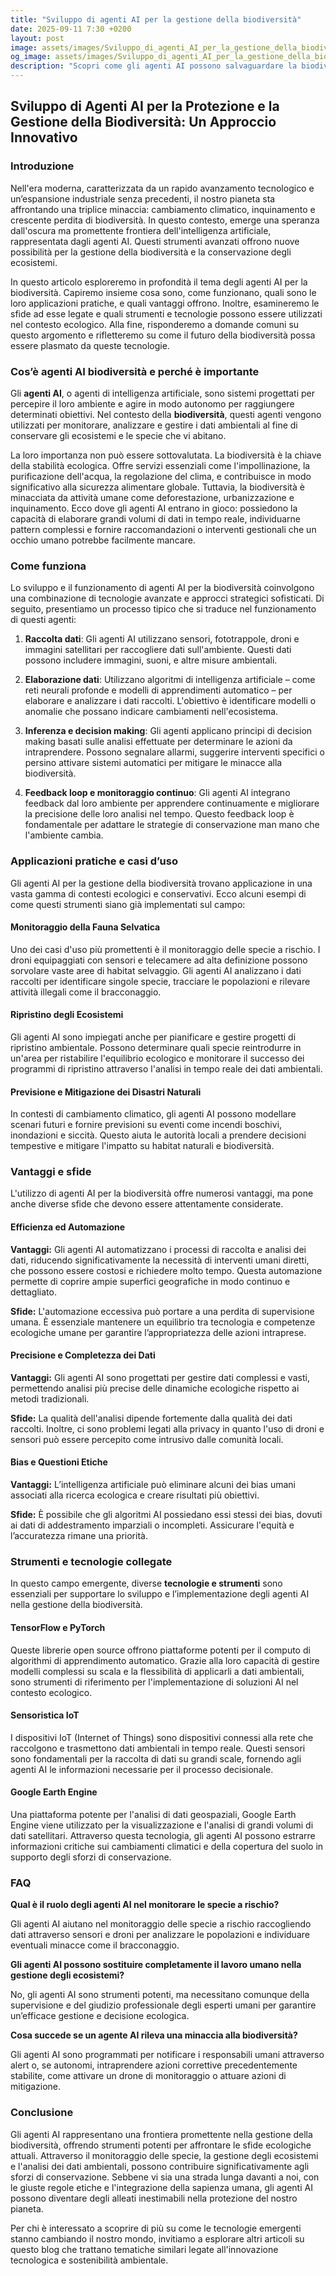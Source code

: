 ```yaml
---
title: "Sviluppo di agenti AI per la gestione della biodiversità"
date: 2025-09-11 7:30 +0200
layout: post
image: assets/images/Sviluppo_di_agenti_AI_per_la_gestione_della_biodiversit.jpg
og_image: assets/images/Sviluppo_di_agenti_AI_per_la_gestione_della_biodiversit.jpg
description: "Scopri come gli agenti AI possono salvaguardare la biodiversità e migliorare la gestione degli ecosistemi con tecniche innovative e automazione intelligente."
---
```


## Sviluppo di Agenti AI per la Protezione e la Gestione della Biodiversità: Un Approccio Innovativo

### Introduzione

Nell'era moderna, caratterizzata da un rapido avanzamento tecnologico e un’espansione industriale senza precedenti, il nostro pianeta sta affrontando una triplice minaccia: cambiamento climatico, inquinamento e crescente perdita di biodiversità. In questo contesto, emerge una speranza dall'oscura ma promettente frontiera dell'intelligenza artificiale, rappresentata dagli agenti AI. Questi strumenti avanzati offrono nuove possibilità per la gestione della biodiversità e la conservazione degli ecosistemi.

In questo articolo esploreremo in profondità il tema degli agenti AI per la biodiversità. Capiremo insieme cosa sono, come funzionano, quali sono le loro applicazioni pratiche, e quali vantaggi offrono. Inoltre, esamineremo le sfide ad esse legate e quali strumenti e tecnologie possono essere utilizzati nel contesto ecologico. Alla fine, risponderemo a domande comuni su questo argomento e rifletteremo su come il futuro della biodiversità possa essere plasmato da queste tecnologie.

### Cos’è agenti AI biodiversità e perché è importante

Gli **agenti AI**, o agenti di intelligenza artificiale, sono sistemi progettati per percepire il loro ambiente e agire in modo autonomo per raggiungere determinati obiettivi. Nel contesto della **biodiversità**, questi agenti vengono utilizzati per monitorare, analizzare e gestire i dati ambientali al fine di conservare gli ecosistemi e le specie che vi abitano.

La loro importanza non può essere sottovalutata. La biodiversità è la chiave della stabilità ecologica. Offre servizi essenziali come l'impollinazione, la purificazione dell'acqua, la regolazione del clima, e contribuisce in modo significativo alla sicurezza alimentare globale. Tuttavia, la biodiversità è minacciata da attività umane come deforestazione, urbanizzazione e inquinamento. Ecco dove gli agenti AI entrano in gioco: possiedono la capacità di elaborare grandi volumi di dati in tempo reale, individuarne pattern complessi e fornire raccomandazioni o interventi gestionali che un occhio umano potrebbe facilmente mancare.

### Come funziona

Lo sviluppo e il funzionamento di agenti AI per la biodiversità coinvolgono una combinazione di tecnologie avanzate e approcci strategici sofisticati. Di seguito, presentiamo un processo tipico che si traduce nel funzionamento di questi agenti:

1. **Raccolta dati**: Gli agenti AI utilizzano sensori, fototrappole, droni e immagini satellitari per raccogliere dati sull'ambiente. Questi dati possono includere immagini, suoni, e altre misure ambientali.

2. **Elaborazione dati**: Utilizzano algoritmi di intelligenza artificiale – come reti neurali profonde e modelli di apprendimenti automatico – per elaborare e analizzare i dati raccolti. L'obiettivo è identificare modelli o anomalie che possano indicare cambiamenti nell'ecosistema.

3. **Inferenza e decision making**: Gli agenti applicano principi di decision making basati sulle analisi effettuate per determinare le azioni da intraprendere. Possono segnalare allarmi, suggerire interventi specifici o persino attivare sistemi automatici per mitigare le minacce alla biodiversità.

4. **Feedback loop e monitoraggio continuo**: Gli agenti AI integrano feedback dal loro ambiente per apprendere continuamente e migliorare la precisione delle loro analisi nel tempo. Questo feedback loop è fondamentale per adattare le strategie di conservazione man mano che l'ambiente cambia.

### Applicazioni pratiche e casi d’uso

Gli agenti AI per la gestione della biodiversità trovano applicazione in una vasta gamma di contesti ecologici e conservativi. Ecco alcuni esempi di come questi strumenti siano già implementati sul campo:

#### Monitoraggio della Fauna Selvatica

Uno dei casi d'uso più promettenti è il monitoraggio delle specie a rischio. I droni equipaggiati con sensori e telecamere ad alta definizione possono sorvolare vaste aree di habitat selvaggio. Gli agenti AI analizzano i dati raccolti per identificare singole specie, tracciare le popolazioni e rilevare attività illegali come il bracconaggio.

#### Ripristino degli Ecosistemi

Gli agenti AI sono impiegati anche per pianificare e gestire progetti di ripristino ambientale. Possono determinare quali specie reintrodurre in un'area per ristabilire l'equilibrio ecologico e monitorare il successo dei programmi di ripristino attraverso l'analisi in tempo reale dei dati ambientali.

#### Previsione e Mitigazione dei Disastri Naturali

In contesti di cambiamento climatico, gli agenti AI possono modellare scenari futuri e fornire previsioni su eventi come incendi boschivi, inondazioni e siccità. Questo aiuta le autorità locali a prendere decisioni tempestive e mitigare l'impatto su habitat naturali e biodiversità.

### Vantaggi e sfide

L'utilizzo di agenti AI per la biodiversità offre numerosi vantaggi, ma pone anche diverse sfide che devono essere attentamente considerate.

#### Efficienza ed Automazione

**Vantaggi:** Gli agenti AI automatizzano i processi di raccolta e analisi dei dati, riducendo significativamente la necessità di interventi umani diretti, che possono essere costosi e richiedere molto tempo. Questa automazione permette di coprire ampie superfici geografiche in modo continuo e dettagliato.

**Sfide:** L'automazione eccessiva può portare a una perdita di supervisione umana. È essenziale mantenere un equilibrio tra tecnologia e competenze ecologiche umane per garantire l’appropriatezza delle azioni intraprese.

#### Precisione e Completezza dei Dati

**Vantaggi:** Gli agenti AI sono progettati per gestire dati complessi e vasti, permettendo analisi più precise delle dinamiche ecologiche rispetto ai metodi tradizionali.

**Sfide:** La qualità dell'analisi dipende fortemente dalla qualità dei dati raccolti. Inoltre, ci sono problemi legati alla privacy in quanto l'uso di droni e sensori può essere percepito come intrusivo dalle comunità locali.

#### Bias e Questioni Etiche

**Vantaggi:** L’intelligenza artificiale può eliminare alcuni dei bias umani associati alla ricerca ecologica e creare risultati più obiettivi.

**Sfide:** È possibile che gli algoritmi AI possiedano essi stessi dei bias, dovuti ai dati di addestramento imparziali o incompleti. Assicurare l'equità e l’accuratezza rimane una priorità.

### Strumenti e tecnologie collegate

In questo campo emergente, diverse **tecnologie e strumenti** sono essenziali per supportare lo sviluppo e l’implementazione degli agenti AI nella gestione della biodiversità.

#### TensorFlow e PyTorch

Queste librerie open source offrono piattaforme potenti per il computo di algorithmi di apprendimento automatico. Grazie alla loro capacità di gestire modelli complessi su scala e la flessibilità di applicarli a dati ambientali, sono strumenti di riferimento per l'implementazione di soluzioni AI nel contesto ecologico.

#### Sensoristica IoT

I dispositivi IoT (Internet of Things) sono dispositivi connessi alla rete che raccolgono e trasmettono dati ambientali in tempo reale. Questi sensori sono fondamentali per la raccolta di dati su grandi scale, fornendo agli agenti AI le informazioni necessarie per il processo decisionale.

#### Google Earth Engine

Una piattaforma potente per l'analisi di dati geospaziali, Google Earth Engine viene utilizzato per la visualizzazione e l'analisi di grandi volumi di dati satellitari. Attraverso questa tecnologia, gli agenti AI possono estrarre informazioni critiche sui cambiamenti climatici e della copertura del suolo in supporto degli sforzi di conservazione.

### FAQ

**Qual è il ruolo degli agenti AI nel monitorare le specie a rischio?**

Gli agenti AI aiutano nel monitoraggio delle specie a rischio raccogliendo dati attraverso sensori e droni per analizzare le popolazioni e individuare eventuali minacce come il bracconaggio.

**Gli agenti AI possono sostituire completamente il lavoro umano nella gestione degli ecosistemi?**

No, gli agenti AI sono strumenti potenti, ma necessitano comunque della supervisione e del giudizio professionale degli esperti umani per garantire un’efficace gestione e decisione ecologica.

**Cosa succede se un agente AI rileva una minaccia alla biodiversità?**

Gli agenti AI sono programmati per notificare i responsabili umani attraverso alert o, se autonomi, intraprendere azioni correttive precedentemente stabilite, come attivare un drone di monitoraggio o attuare azioni di mitigazione.

### Conclusione

Gli agenti AI rappresentano una frontiera promettente nella gestione della biodiversità, offrendo strumenti potenti per affrontare le sfide ecologiche attuali. Attraverso il monitoraggio delle specie, la gestione degli ecosistemi e l'analisi dei dati ambientali, possono contribuire significativamente agli sforzi di conservazione. Sebbene vi sia una strada lunga davanti a noi, con le giuste regole etiche e l'integrazione della sapienza umana, gli agenti AI possono diventare degli alleati inestimabili nella protezione del nostro pianeta.

Per chi è interessato a scoprire di più su come le tecnologie emergenti stanno cambiando il nostro mondo, invitiamo a esplorare altri articoli su questo blog che trattano tematiche similari legate all'innovazione tecnologica e sostenibilità ambientale.